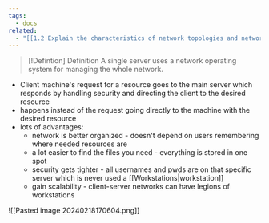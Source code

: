 ```yaml
---
tags:
  - docs
related:
  - "[[1.2 Explain the characteristics of network topologies and network types]]"
---
```


>[!Defintion] Definition
> A single server uses a network operating system for managing the whole network.

- Client machine's request for a resource goes to the main server which responds by handling security and directing the client to the desired resource
- happens instead of the request going directly to the machine with the desired resource
- lots of advantages:
	- network is better organized - doesn't depend on users remembering where needed resources are
	- a lot easier to find the files you need - everything is stored in one spot
	- security gets tighter - all usernames and pwds are on that specific server which is never used a [[Workstations|workstation]]
	- gain scalability - client-server networks can have legions of workstations

![[Pasted image 20240218170604.png]]